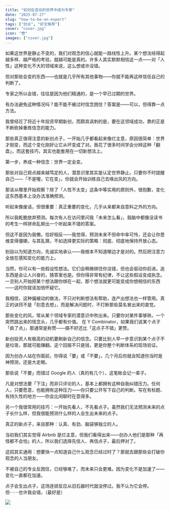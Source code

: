```yaml
---
title: "如何在变动的世界中成为专家"
date: "2025-07-27"
slug: "how-to-be-an-expert"
tags: ["创业", "好文推荐"]
cover: "cover.jpg"
icon: "😎"
images: ["cover.jpg"]
---
```

如果这世界是静止不变的，我们对观念的信心就能一路线性上升。某个想法经得起越多样、越严格的考验，就越可能是真的。许多人其实默默相信这一点——对「人性」这种变化不大的领域来说，这么想或许没错。



但对那些会变的东西——也就是几乎所有其他事物——你就不能再这样信任自己的判断了。



专家之所以会错，往往是因为他们精通的，是一个早已过期的世界。



有办法避免这种情况吗？能不能不被过时信念困住？答案是——可以，但得靠一点方法。



我曾经花了将近十年投资早期新创，而颇具讽刺的是，要在这领域成功，靠的正是不断砍掉重练信念的能力。



那些真正值得注意的新创点子，一开始几乎都看起来像烂主意，原因很简单：世界才刚变，而这个变化刚好让它从坏变成了对。我花了很多时间学会分辨这种「翻盘」，而这套技巧，其实也能套用在一切新想法上。



第一步，养成一种信念：世界一定会变。



那些对自己观点越来越笃定的人，潜意识里其实是认定世界静止。只要你不时提醒自己——「不是喔，它在变」，你就会开始训练自己去嗅出风的方向。



那该从哪里开始观察？除了「人性不太变」这条中等实用的原则外，很抱歉，变化这东西基本上没办法准确预测。



听起来像废话，但很重要：真正重要的变化，几乎从来都来自意料之外的方向。



所以我乾脆放弃预测。每次有人在访问里问我「未来怎么看」，我脑中都像没读书的考生一样拼命乱掰出一个听起来不错的答案。



但这不是因为我懒。恰好相反——我觉得，预测未来不但命中率可怜，还会让你思维变得僵硬。与其乱猜，不如选择更实际的策略：彻底、彻底地保持开放心态。



别自以为知道方向，先诚实地承认——我根本不知道哪边才是对的。然后把注意力全放在感知变化的能力上。



当然，你可以有一些假设性想法。它们会稍微绑住你没错，但也会驱动你前进。追东西是会让人兴奋的，猜答案也是。但你得非常有纪律，不让这些假设变成执念。
一旦别人开始把某个想法跟你绑在一起，那个想法就更可能变成你想相信的东西——这时你就该加倍怀疑它。



我相信，这种偏被动的做法，不只对判断想法有帮助，连产出想法也一样管用。真正的诀窍不是「刻意去想」，而是解决问题时，不打断那些莫名冒出来的直觉。



那些变化的风，常从某个领域专家的潜意识中吹出来。只要你对某件事够熟，一个突然跳出来的怪念头，几乎都有价值。
在 Y Combinator，如果我们说某个点子「疯了点」，那通常是称赞——搞不好还比「这点子不错」更赞。



新创投资人有极高的动机要刷新自己的信念。只要比别人早一步意识到某个点子不是垃圾，那就可能赚翻。这个回报不只是钱，更是你整个判断体系的现场验证。



因为创办人站在你面前，你得说「要」或「不要」，几个月后你就会知道你当时是神预测，还是大走眼。



那些说「不要」而错过 Google 的人（真的有几个），这笔帐会记一辈子。



凡是对想法要「下注」而非只评论的人，基本上都拥有这种自我纠错压力。任何人，只要愿意，也能拥有这种压力——你只要公开写下自己的判断。写在有标题、有持久性的地方——你会比闲聊时在意得多。



另一个我很常用的技巧：一开始先看人，不先看点子。虽然我们无法预测未来的点子长什么样，但我很能预测什么样的人会生出未来的点子。



真正的新点子，来自那种：认真、有劲、脑袋够独立的人。



当初我们其实觉得 Airbnb 是烂主意，但我们看得出来——创办人他们是那种「再怪都不会怕」的人，所以我们选择先信人、再信点子，最后押对了。



这招其实通用：想要快一点知道自己什么观念已经过时了？那就去跟那些会打破你观念的人当朋友。



不被自己的专业反困住，已经够难了，而未来只会更难。因为变化不是加速了——变化一直都在加速。



点子会生出点子，这场连锁反应从旧石器时代就没停过。我不认为它会停。
但⋯⋯也许我会错。（最好是）




![](https://prod-files-secure.s3.us-west-2.amazonaws.com/112d0858-5090-4d34-a606-b75eb8d65fd2/46476355-9cf3-4e99-9b7a-3531bc426380/1000202064.png?X-Amz-Algorithm=AWS4-HMAC-SHA256&X-Amz-Content-Sha256=UNSIGNED-PAYLOAD&X-Amz-Credential=ASIAZI2LB4663Z7J23CR%2F20250915%2Fus-west-2%2Fs3%2Faws4_request&X-Amz-Date=20250915T161602Z&X-Amz-Expires=3600&X-Amz-Security-Token=IQoJb3JpZ2luX2VjEP%2F%2F%2F%2F%2F%2F%2F%2F%2F%2F%2FwEaCXVzLXdlc3QtMiJHMEUCIQC9C%2BLCzu7QecB%2FIO4A4onojl5ZTkg6RZ5s2z7yVoOpyQIgWh6FRvMaTvpXS5b4Q7laXth9JhxmGd%2B%2Fi6v%2Fm%2FXhhC8q%2FwMIeBAAGgw2Mzc0MjMxODM4MDUiDAHQtXflS5WI1aM27CrcA5k4QojIy6MQI592gLJz2KPjXixX9udwMLmSxjq1PJMvAFU6TYyIYtfov63fCyf2uGCszpMYBz5OiEeDm4%2BzRclk0d9T3pHtvxfRJa3sr2V2%2BsD4vBaLxipRfwu6EZrhYVzsuB5L3pEVwGRqNZbihku2Z3m8dmveCr5G01wKnIpoDooxUnDL5oQBpmZGJfR%2F6DWakGYkiKv6E%2BSPorINy7qG7scQ93p26SNxF7%2BAc%2B1A8WOqtqmkJfwg6KDL5b0VAcb%2FlKOikDNmRBeCYRtN65vwbQRyhze8UdpGKz8d8lTxyUBHUK%2FrdPurylBRIcl1sAMeqeZj3vFHssEVIiEAPsNgikE3aoMmkdviBpdqbAXCbNADmZPFxHXIReqJh9FFKH4XEi%2BFfsiX8c03WZFOeuxo1juhmtMkP6ydro5xUpTzwPs6%2Fr73r9BMnVDfQa9D1RVt%2BhcHOIL0heBG1%2FyO%2B6W9sTB5pVaDK5abouv4dyn%2FwhZuMTto0CLl%2FB5WxmcKlzM93D0k4uxGVfvL2xblOd6JDxQZX7hsBY%2BDBxRfg33mq9GAHW2ezFF4eRM6h7gTiuFykPyCNTYH%2B5hXh6uuUW%2BjuteL8iRtByMB6szw4Lp5Gpix9ez9cU%2ByO0s1MMvboMYGOqUBWTtbLaCpZmwRmh%2BeJNU11ctJLqOV5X90d5bwN6lRjbI%2BfWxAskXm9SXKMw4ukXekCr5wAx5GnkAhpIrqECzvY31q5%2BTg87XsCIGZ7Wgg5R%2BEDd1cj4asbHmo55lgNN7A%2BdAOKnoPE7treA0SJn6CHfwbTJG7vJ3kiq7%2B4oHhbrRhFEcMnBn0sVycXpsILpjtWl6eoYryhmClch1KVW4bmWwzjBSA&X-Amz-Signature=da81d0a4db7c1e91caafebbbdc8af657b39efcc1b9433a4345d5f442e1001ac9&X-Amz-SignedHeaders=host&x-amz-checksum-mode=ENABLED&x-id=GetObject)

